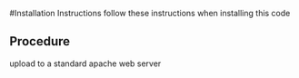 #Installation Instructions
follow these instructions when installing this code 
## Procedure
upload to a standard apache web server
